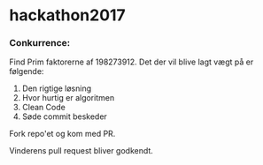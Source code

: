 # hackathon2017

### Conkurrence:
Find Prim faktorerne af 198273912. 
Det der vil blive lagt vægt på er følgende: 
1. Den rigtige løsning
2. Hvor hurtig er algoritmen
3. Clean Code
4. Søde commit beskeder

Fork repo'et og kom med PR.

Vinderens pull request bliver godkendt.
